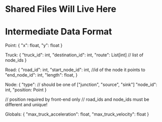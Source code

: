 # Shared Files Will Live Here


# Intermediate Data Format
Point:
    {
        "x": float,
        "y": float
    }

Truck:
    {
        "truck_id": int,
        "destination_id": int,
        "route": List[int] // list of node_ids
    }

Road:
    {
        "road_id": int,
        "start_node_id": int, //id of the node it points to
        "end_node_id": int,
        "length": float,
    }

Node:
    {
        "type": // should be one of ["junction", "source", "sink"]
        "node_id": int,
        "position: Point
    }

// position required by front-end only
// road_ids and node_ids must be different and unique!

Globals:
    {
        "max_truck_acceleration": float,
        "max_truck_velocity": float
    }